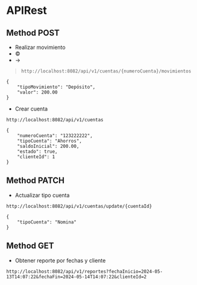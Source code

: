 # APIRest
## Method POST 
- Realizar movimiento
- &copy;
- &rarr;

>`http://localhost:8082/api/v1/cuentas/{numeroCuenta}/movimientos`
```
{
    "tipoMovimiento": "Depósito",
    "valor": 200.00
}
```
- Crear cuenta

`http://localhost:8082/api/v1/cuentas`
```
{
    "numeroCuenta": "123222222",
    "tipoCuenta": "Ahorros",
    "saldoInicial": 200.00,
    "estado": true,
    "clienteId": 1
}
```
## Method PATCH
- Actualizar tipo cuenta

`http://localhost:8082/api/v1/cuentas/update/{cuentaId}`
```
{
    "tipoCuenta": "Nomina"
}
```
## Method GET
- Obtener reporte por fechas y cliente

`http://localhost:8082/api/v1/reportes?fechaInicio=2024-05-13T14:07:22&fechaFin=2024-05-14T14:07:22&clienteId=2`
